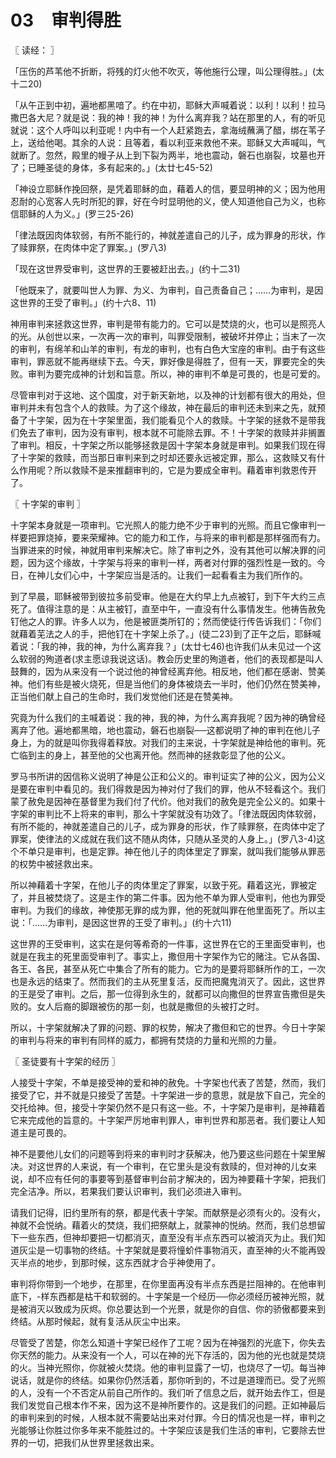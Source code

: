 # 03　审判得胜



〖 读经： 〗

「压伤的芦苇他不折断，将残的灯火他不吹灭，等他施行公理，叫公理得胜。」(太十二20)

「从午正到中初，遍地都黑喑了。约在中初，耶稣大声喊着说：以利！以利！拉马撒巴各大尼？就是说：我的神！我的神！为什么离弃我？站在那里的人，有的听见就说：这个人呼叫以利亚呢！内中有一个人赶紧跑去，拿海绒蘸满了醋，绑在苇子上，送给他喝。其余的人说：且等着，看以利亚来救他不来。耶稣又大声喊叫，气就断了。忽然，殿里的幔子从上到下裂为两半，地也震动，磐石也崩裂，坟墓也开了；已睡圣徒的身体，多有起来的。」(太廿七45-52)

「神设立耶稣作挽回祭，是凭着耶稣的血，藉着人的信，要显明神的义；因为他用忍耐的心宽客人先时所犯的罪，好在今时显明他的义，使人知道他自己为义，也称信耶稣的人为义。」(罗三25-26)

「律法既因肉体软弱，有所不能行的，神就差遣自己的儿子，成为罪身的形状，作了赎罪祭，在肉体中定了罪案。」(罗八3)

「现在这世界受审判，这世界的王要被赶出去。」(约十二31)

「他既来了，就要叫世人为罪、为义、为审判，自己责备自己；……为审判，是因这世界的王受了审判。」(约十六8、11)

神用审判来拯救这世界，审判是带有能力的。它可以是焚烧的火，也可以是照亮人的光。从创世以来，一次再一次的审判，叫罪受限制，被破坏并停止；当末了一次的审判，有绵羊和山羊的审判，有龙的审判，也有白色大宝座的审判。由于有这些审判，罪恶就不能再继续下去。今天，罪好像是得胜了，但有一天，罪要完全的失败。审判为要完成神的计划和旨意。所以，神的审判不单是可畏的，也是可爱的。

尽管审判对于这地、这个国度，对于新天新地，以及神的计划都有很大的用处，但审判并未有包含个人的救赎。为了这个缘故，神在最后的审判还未到来之先，就预备了十字架，因为在十字架里面，我们能看见个人的救赎。十字架的拯救不是带我们免去了审判，因为没有审判，根本就不可能除去罪。不！十字架的救赎并非搁置了审判。相反，十字架之所以能够拯救是因十字架本身就是审判。如果我们现在得了十字架的救赎，而当那日审判来到之时却还要永远被定罪，那么，这救赎又有什么作用呢？所以救赎不是来推翻审判的，它是为要成全审判。藉着审判救恩传开了。



〖 十字架的审判 〗

十字架本身就是一项审判。它光照人的能力绝不少于审判的光照。而且它像审判一样要把罪烧掉，要来荣耀神。它的能力和工作，与将来的审判都是那样强而有力。当罪进来的时候，神就用审判来解决它。除了审判之外，没有其他可以解决罪的问题，因为这个缘故，十字架与将来的审判一样，两者对付罪的强烈性是一致的。今日，在神儿女们心中，十字架应当是活的。让我们一起看看主为我们所作的。

到了早晨，耶稣被带到彼拉多前受审。他是在大约早上九点被钉，到下午大约三点死了。值得注意的是：从主被钉，直至中午，一直没有什么事情发生。他祷告赦免钉他之人的罪。许多人以为，他是被匪类所钉的；然而使徒行传告诉我们：「你们就藉着芜法之人的手，把他钉在十字架上杀了。」(徒二23)到了正午之后，耶稣喊着说：「我的神，我的神，为什么离弃我？」(太廿七46)也许我们从未见过一个这么软弱的殉道者(求主愿谅我说这话)。教会历史里的殉道者，他们的表现都是叫人鼓舞的，因为从来没有一个说过他的神曾经离弃他。相反地，他们都在感谢、赞美神。他们有些是被火烧死，但是当他们的身体被烧去一半时，他们仍然在赞美神，正当他们献上自己的生命时，我们发觉他们还是在赞美神。

究竟为什么我们的主喊着说：我的神，我的神，为什么离弃我呢？因为神的确曾经离弃了他。遍地都黑暗，地也震动，磐石也崩裂──这都说明了神的审判在他儿子身上，为的就是叫你我得着释放。对我们的主来说，十字架就是神给他的审判。死亡临到主的身上，甚至他的父也离开他。然而神的拯救彰显了他的公义。

罗马书所讲的因信称义说明了神是公正和公义的。审判证实了神的公义，因为公义是要在审判中看见的。我们得救是因为神对付了我们的罪，他从不轻看这个。我们蒙了赦免是因神在基督里为我们付了代价。他对我们的赦免是完全公义的。如果十字架的审判比不上将来的审判，那么十字架就没有功效了。「律法既因肉体软弱，有所不能的，神就差遣自己的儿子，成为罪身的形状，作了赎罪祭，在肉体中定了罪案，使律法的义成就在我们这不随从肉体，只随从圣灵的人身上。」(罗八3-4)这个不单只是审判，也是定罪。神在他儿子的肉体里定了罪案，就叫我们能够从罪恶的权势中被拯救出来。

所以神藉着十字架，在他儿子的肉体里定了罪案，以致于死。藉着这光，罪被定了，并且被焚烧了。这是主作的第二件事。因为他不单为罪人受审判，他也为罪受审判。为我们的缘故，神使那无罪的成为罪，他的死就叫罪在他里面死了。所以主说：「……为审判，是因这世界的王受了审判。」(约十六11)

这世界的王受审判，这实在是何等希奇的一件事，这世界在它的王里面受审判，也就是在我主的死里面受审判了。事实上，撒但用十字架作为它的赌注。它从各国、各王、各民，甚至从死亡中集合了所有的能力。它为的是要将耶稣所作的工，一次也是永远的结束了。然而我们的主从死里复活，反而把魔鬼消灭了。因此，这世界的王是受了审判。之后，那一位得到永生的，就都可以向撒但的世界宣告撒但是失败的。女人后裔的脚跟被伤的那一刻，也就是撒但的头被打之时。

所以，十字架就解决了罪的问题、罪的权势，解决了撒但和它的世界。今日十字架的审判与将来的审判有同样的威力，都拥有焚烧的力量和光照的力量。



〖 圣徒要有十字架的经历 〗

人接受十字架，不单是接受神的爱和神的赦免。十字架也代表了苦楚，然而，我们接受了它，并不就是只接受了苦楚。十字架进一步的意思，就是放下自己，完全的交托给神。但，接受十字架仍然不是只有这一些。不，十字架乃是审判，是神藉着它来完成他的旨意的。十字架严厉地审判罪人，审判世界和那恶者。我们要让人知道主是可畏的。

神不是要他儿女们的问题等到将来的审判时才获解决，他乃要这些问题在十架里解决。对这世界的人来说，有一个审判，在它里头是没有救赎的，但对神的儿女来说，却不应有任何的事要等到基督审判台前才解决的，因为神要藉十字架，把我们完全洁净。所以，若果我们要认识审判，我们必须进入审判。

请我们记得，旧约里所有的祭，都是代表十字架。而献祭是必须有火的。没有火，神就不会悦纳。藉着火的焚烧，我们把祭献上，就蒙神的悦纳。然而，我们总想留下一些东西，但神却要把一切都消灭，直至没有半点东西可以被消灭为止。我们知道灰尘是一切事物的终结。十字架就是要将憧蚧件事物消灭，直至神的火不能再毁灭半点的地步，到那时候，这东西就才合乎神使用了。

审判将你带到一个地步，在那里，在你里面再没有半点东西是拦阻神的。在他审判底下，-样东西都是枯干和软弱的。十字架是一个经历──你必须经历被神光照，就是被消灭以致成为灰烬。你总要达到一个光景，就是你的自信、你的骄傲都要来到终结。从那时候起，就有复活从灰尘中出来。

尽管受了苦楚，你怎么知道十字架已经作了工呢？因为在神强烈的光底下，你失去你天然的能力。从来没有一个人，可以在神的光下存活的，因为他的光也就是焚烧的火。当神光照你，你就被火焚烧。他的审判显露了一切，也烧尽了一切。每当神说话，就是你的终结。如果你仍然活着，那你听到的，不过是道理而已。受了光照的人，没有一个不否定从前自己所作的。我们听了信息之后，就开始去作工，但是我们发觉自己根本作不来，因为这不是神所要作的。这是我们的问题。正如神最后的审判来到的时候，人根本就不需要站出来对付罪。今日的情况也是一样，审判之光能够让你胜过你多年来不能胜过的。十字架应该是我们生活的审判，它要除去世界的一切，把我们从世界里拯救出来。

